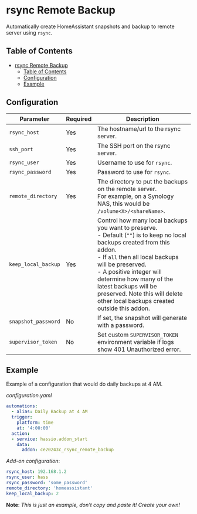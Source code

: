 
# rsync Remote Backup

Automatically create HomeAssistant snapshots and backup to remote server using `rsync`.


## Table of Contents

- [rsync Remote Backup](#rsync-remote-backup)
  - [Table of Contents](#table-of-contents)
  - [Configuration](#configuration)
  - [Example](#example)

## Configuration

|Parameter|Required|Description|
|---------|--------|-----------|
|`rsync_host`|Yes|The hostname/url to the rsync server.|
|`ssh_port`|Yes|The SSH port on the rsync server.|
|`rsync_user`|Yes|Username to use for `rsync`.|
|`rsync_password`|Yes|Password to use for `rsync`.|
|`remote_directory`|Yes|The directory to put the backups on the remote server.<br />For example, on a Synology NAS, this would be `/volume<X>/<shareName>`.|
|`keep_local_backup`|Yes|Control how many local backups you want to preserve.<br />- Default (`""`) is to keep no local backups created from this addon.<br />- If `all` then all local backups will be preserved.<br />- A positive integer will determine how many of the latest backups will be preserved. Note this will delete other local backups created outside this addon.|
|`snapshot_password`|No|If set, the snapshot will generate with a password.|
|`supervisor_token`|No|Set custom `SUPERVISOR_TOKEN` environment variable if logs show 401 Unauthorized error.|

## Example

Example of a configuration that would do daily backups at 4 AM.

_configuration.yaml_
```yaml
automations:
  - alias: Daily Backup at 4 AM
  trigger:
    platform: time
    at: '4:00:00'
  action:
  - service: hassio.addon_start
    data:
      addon: ce20243c_rsync_remote_backup
```

_Add-on configuration_:
```yaml
rsync_host: 192.168.1.2
rsync_user: hass
rsync_password: 'some_password'
remote_directory: 'homeassistant'
keep_local_backup: 2
```

**Note**: _This is just an example, don't copy and paste it! Create your own!_
